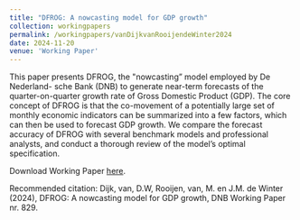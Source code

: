 ```yaml
---
title: "DFROG: A nowcasting model for GDP growth"
collection: workingpapers
permalink: /workingpapers/vanDijkvanRooijendeWinter2024
date: 2024-11-20
venue: 'Working Paper'
---
```

This paper presents DFROG, the "nowcasting” model employed by De Nederland- sche Bank (DNB) to generate near-term forecasts of the quarter-on-quarter growth rate of Gross Domestic Product (GDP). The core concept of DFROG is that the co-movement of a potentially large set of monthly economic indicators can be summarized into a few factors, which can then be used to forecast GDP growth. We compare the forecast accuracy of DFROG with several benchmark models and professional analysts, and conduct a thorough review of the model’s optimal specification.

Download Working Paper [here](https://www.dnb.nl/media/i0snbcik/working_paper_no-819.pdf).

Recommended citation: Dijk, van, D.W, Rooijen, van, M. en J.M. de Winter (2024), DFROG: A nowcasting model for GDP growth, DNB Working Paper nr. 829.
